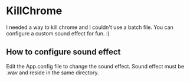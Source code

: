 # KillChrome
I needed a way to kill chrome and I couldn't use a batch file. You can configure a custom sound effect for fun. :)

## How to configure sound effect
Edit the App.config file to change the sound effect.  Sound effect must be .wav and reside in the same directory.
